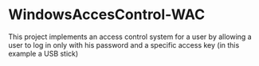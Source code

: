 # WindowsAccesControl-WAC
This project implements an access control system for a user by allowing a user to log in only with his password and a specific access key (in this example a USB stick)
